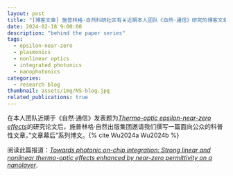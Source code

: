 ```yaml
---
layout: post
title: "[博客文章] 施普林格·自然科研社区有关近期本人团队《自然·通信》研究的博客文章报道"
date: 2024-02-18 9:00:00
description: "behind the paper series"
tags: 
  - epsilon-near-zero
  - plasmonics
  - nonlinear optics
  - integrated photonics
  - nanophotonics
categories: 
  - research blog
thumbnail: assets/img/NS-blog.jpg
related_publications: true
---
```


在本人团队近期于《自然·通信》发表题为[*Thermo-optic epsilon-near-zero effects*](https://www.nature.com/articles/s41467-024-45054-z)的研究论文后，施普林格·自然出版集团邀请我们撰写一篇面向公众的科普性文章，”文章幕后“系列博文。{% cite Wu2024a Wu2024b %}

阅读此篇报道：[*Towards photonic on-chip integration: Strong linear and nonlinear thermo-optic effects enhanced by near-zero permittivity on a nanolayer*](https://communities.springernature.com/posts/towards-photonic-on-chip-integration-strong-linear-and-nonlinear-thermo-optic-effects-enhanced-by-near-zero-permittivity-on-a-nanolayer).